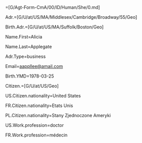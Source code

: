 =[G/Agt-Form-CmA/00/ID/Human/She/0.md]

Adr.=[G/U/at/US/MA/Middlesex/Cambridge/Broadway/55/Geo]

Birth.Adr.=[G/U/at/US/MA/Suffolk/Boston/Geo]

Name.First=Alicia

Name.Last=Applegate

Adr.Type=business

Email=aappllee@amail.com

Birth.YMD=1978-03-25

Citizen.=[G/U/at/US/Geo]

US.Citizen.nationality=United States

FR.Citizen.nationality=Etats Unis

PL.Citizen.nationality=Stany Zjednoczone Ameryki

US.Work.profession=doctor

FR.Work.profession=médecin
